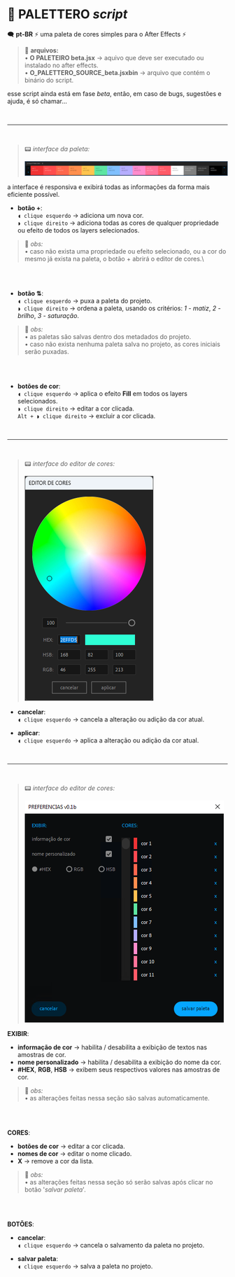 # 🧾 PALETTERO *script*

🗨️ **pt-BR** ⚡ uma paleta de cores simples para o After Effects ⚡

> 📂 **arquivos:**\
> • **O PALETEIRO beta.jsx** → aquivo que deve ser executado ou instalado no after effects.\
> • **O_PALETTERO_SOURCE_beta.jsxbin** → arquivo que contém o binário do script.

esse script ainda está em fase *beta*, então, em caso de bugs, sugestões e ajuda, é só chamar...

<br>

---

<br>

> 📟 *interface da paleta:*
>
> ![ui](docs/images/ui_1.png)

a interface é responsiva e exibirá todas as informações da forma mais eficiente possível.

- **botão +**:\
`◖ clique esquerdo` → adiciona um nova cor.\
`◗ clique direito` → adiciona todas as cores de qualquer propriedade ou efeito de todos os layers selecionados.
  >

> 🚩 *obs:*\
> • caso não exista uma propriedade ou efeito selecionado, ou a cor do mesmo já exista na paleta, o botão + abrirá o editor de cores.\

<br><br>

- **botão ⇅**:\
`◖ clique esquerdo` → puxa a paleta do projeto.\
`◗ clique direito` → ordena a paleta, usando os critérios: *1 - matiz*, *2 - brilho*, *3 - saturação*.
  >

> 🚩 *obs:*\
> • as paletas são salvas dentro dos metadados do projeto.\
> • caso não exista nenhuma paleta salva no projeto, as cores iniciais serão puxadas.

<br><br>

- **botões de cor**:\
`◖ clique esquerdo` → aplica o efeito **Fill** em todos os layers selecionados.\
`◗ clique direito` → editar a cor clicada.\
`Alt + ◗ clique direito` → excluir a cor clicada.
  >

<br>

---

<br>

> 📟 *interface do editor de cores:*
>
> ![ui](docs/images/ui_2.png)

- **cancelar**:\
`◖ clique esquerdo` → cancela a alteração ou adição da cor atual.

- **aplicar**:\
`◖ clique esquerdo` → aplica a alteração ou adição da cor atual.

<br>

---

<br>

> 📟 *interface do editor de cores:*
>
> ![ui](docs/images/ui_3.png)

**EXIBIR**:

- **informação de cor** → habilita / desabilita a exibição de textos nas amostras de cor.
- **nome personalizado** → habilita / desabilita a exibição do nome da cor.
- **#HEX**, **RGB**, **HSB** → exibem seus respectivos valores nas amostras de cor.

> 🚩 *obs:*\
> • as alterações feitas nessa seção são salvas automaticamente.

<br><br>

**CORES**:

- **botões de cor** → editar a cor clicada.
- **nomes de cor** → editar o nome clicado.
- **X** → remove a cor da lista.

> 🚩 *obs:*\
> • as alterações feitas nessa seção só serão salvas após clicar no botão '*salvar paleta*'.

<br><br>

**BOTÕES**:

- **cancelar**:\
`◖ clique esquerdo` → cancela o salvamento da paleta no projeto.

- **salvar paleta**:\
`◖ clique esquerdo` → salva a paleta no projeto.

